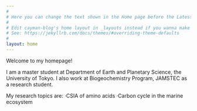 ```yaml
---
#
# Here you can change the text shown in the Home page before the Latest Posts section.
#
# Edit cayman-blog's home layout in _layouts instead if you wanna make some changes
# See: https://jekyllrb.com/docs/themes/#overriding-theme-defaults
#
layout: home
---
```


Welcome to my homepage!

I am a master student at Department of Earth and Planetary Science, the University of Tokyo. I also work at Biogeochemistry Program, JAMSTEC as a research student.

My research topics are:
·CSIA of amino acids
·Carbon cycle in the marine ecosystem
